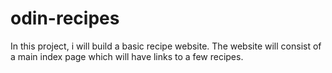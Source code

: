 # odin-recipes
In this project, i will build a basic recipe website.
The website will consist of a main index page which will have links to a few recipes.
